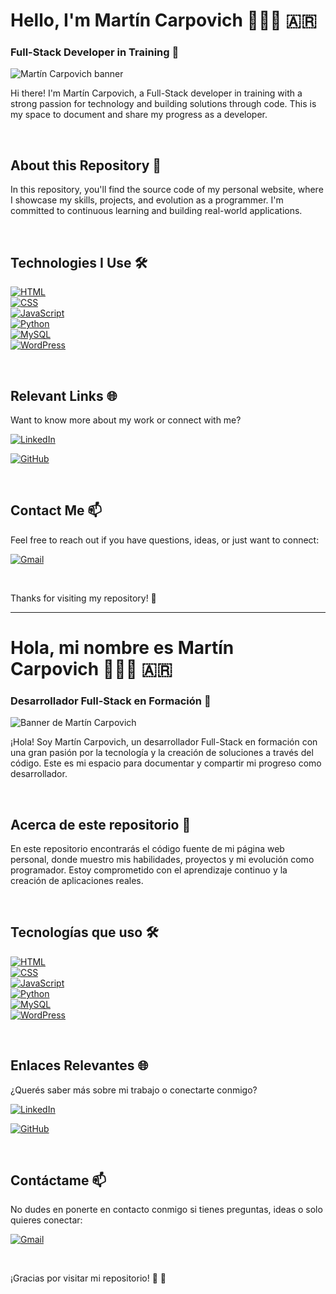 # Hello, I'm Martín Carpovich 👨🏻‍💻 🇦🇷  
### Full-Stack Developer in Training 🚀

![Martín Carpovich banner](./your-image.png)

Hi there! I'm Martín Carpovich, a Full-Stack developer in training with a strong passion for technology and building solutions through code. This is my space to document and share my progress as a developer.

<br>

## About this Repository 📁

In this repository, you'll find the source code of my personal website, where I showcase my skills, projects, and evolution as a programmer. I'm committed to continuous learning and building real-world applications.

<br>

## Technologies I Use 🛠️

[![HTML](https://img.shields.io/badge/HTML-white?style=for-the-badge&logo=html5&logoColor=white&labelColor=black&color=%23E34F26)]()  
[![CSS](https://img.shields.io/badge/CSS-white?style=for-the-badge&logo=css3&logoColor=white&labelColor=black&color=blue)]()  
[![JavaScript](https://img.shields.io/badge/JavaScript-white?style=for-the-badge&logo=javascript&logoColor=white&labelColor=black&color=%23F7DF1E)]()  
[![Python](https://img.shields.io/badge/Python-yellow?style=for-the-badge&logo=python&logoColor=white&labelColor=101010)]()  
[![MySQL](https://img.shields.io/badge/MySQL-white?style=for-the-badge&logo=mysql&logoColor=white&labelColor=black&color=%234479A1)]()  
[![WordPress](https://img.shields.io/badge/WordPress-white?style=for-the-badge&logo=wordpress&logoColor=white&labelColor=black&color=%2321759B)]()

<br>

## Relevant Links 🌐

Want to know more about my work or connect with me?


[![LinkedIn](https://img.shields.io/badge/LinkedIn-white?style=for-the-badge&logo=linkedin&logoColor=white&labelColor=%230A66C2&color=%23363636)](https://www.linkedin.com/in/martin-carpovich/)

[![GitHub](https://img.shields.io/badge/GitHub-white?style=for-the-badge&logo=github&logoColor=white&labelColor=black&color=black)](https://github.com/martincarpovich)



<br>

## Contact Me 📫

Feel free to reach out if you have questions, ideas, or just want to connect:

[![Gmail](https://img.shields.io/badge/Email-white?style=for-the-badge&logo=gmail&logoColor=white&label=martinkrpovich%40gmail.com&labelColor=black&color=%23EA4335)](mailto:martinkrpovich@gmail.com)

<br>

Thanks for visiting my repository! 👋


------

# Hola, mi nombre es Martín Carpovich 👨🏻‍💻 🇦🇷  
### Desarrollador Full-Stack en Formación 🚀

![Banner de Martín Carpovich](./your-image.png)

¡Hola! Soy Martín Carpovich, un desarrollador Full-Stack en formación con una gran pasión por la tecnología y la creación de soluciones a través del código. Este es mi espacio para documentar y compartir mi progreso como desarrollador.

<br>

## Acerca de este repositorio 📁

En este repositorio encontrarás el código fuente de mi página web personal, donde muestro mis habilidades, proyectos y mi evolución como programador. Estoy comprometido con el aprendizaje continuo y la creación de aplicaciones reales.

<br>

## Tecnologías que uso 🛠️

[![HTML](https://img.shields.io/badge/HTML-white?style=for-the-badge&logo=html5&logoColor=white&labelColor=black&color=%23E34F26)]()  
[![CSS](https://img.shields.io/badge/CSS-white?style=for-the-badge&logo=css3&logoColor=white&labelColor=black&color=blue)]()  
[![JavaScript](https://img.shields.io/badge/JavaScript-white?style=for-the-badge&logo=javascript&logoColor=white&labelColor=black&color=%23F7DF1E)]()  
[![Python](https://img.shields.io/badge/Python-yellow?style=for-the-badge&logo=python&logoColor=white&labelColor=101010)]()  
[![MySQL](https://img.shields.io/badge/MySQL-white?style=for-the-badge&logo=mysql&logoColor=white&labelColor=black&color=%234479A1)]()  
[![WordPress](https://img.shields.io/badge/WordPress-white?style=for-the-badge&logo=wordpress&logoColor=white&labelColor=black&color=%2321759B)]()

<br>

## Enlaces Relevantes 🌐

¿Querés saber más sobre mi trabajo o conectarte conmigo?

[![LinkedIn](https://img.shields.io/badge/LinkedIn-white?style=for-the-badge&logo=linkedin&logoColor=white&labelColor=%230A66C2&color=%23363636)](https://www.linkedin.com/in/martin-carpovich/)

[![GitHub](https://img.shields.io/badge/GitHub-white?style=for-the-badge&logo=github&logoColor=white&labelColor=black&color=black)](https://github.com/martincarpovich)



<br>

## Contáctame 📫

No dudes en ponerte en contacto conmigo si tienes preguntas, ideas o solo quieres conectar:

[![Gmail](https://img.shields.io/badge/Email-white?style=for-the-badge&logo=gmail&logoColor=white&label=martinkrpovich%40gmail.com&labelColor=black&color=%23EA4335)](mailto:martinkrpovich@gmail.com)

<br>

¡Gracias por visitar mi repositorio! 👋
👋
